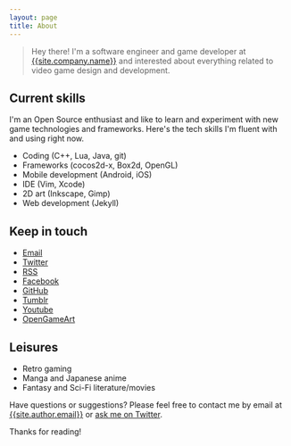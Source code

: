 ```yaml
---
layout: page
title: About
---
```


> Hey there! I'm a software engineer and game developer at [{{site.company.name}}]({{site.company.url}}) and interested about everything related to video game design and development.

## Current skills

I'm an Open Source enthusiast and like to learn and experiment with new game technologies and frameworks. Here's the tech skills I'm fluent with and using right now.

* Coding (C++, Lua, Java, git)
* Frameworks (cocos2d-x, Box2d, OpenGL)
* Mobile development (Android, iOS)
* IDE (Vim, Xcode)
* 2D art (Inkscape, Gimp)
* Web development (Jekyll)

## Keep in touch

* [Email](mailto:{{site.author.email}})
* [Twitter]({{site.author.url}})
* [RSS]({{site.rss}})
* [Facebook]({{site.author.facebook}})
* [GitHub]({{site.github.repo}})
* [Tumblr]({{site.author.tumblr}})
* [Youtube]({{site.author.youtube}})
* [OpenGameArt](http://opengameart.org/users/voodoo-cactus)

## Leisures

* Retro gaming
* Manga and Japanese anime
* Fantasy and Sci-Fi literature/movies

Have questions or suggestions? Please feel free to contact me by email at [{{site.author.email}}](mailto:{{site.author.email}}) or [ask me on Twitter]({{site.author.url}}).

Thanks for reading!
